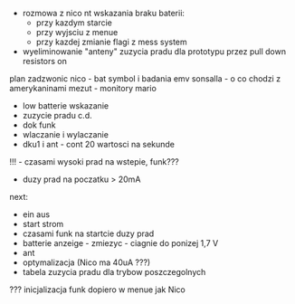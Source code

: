 - rozmowa z nico nt wskazania braku baterii:
	- przy kazdym starcie
	- przy wyjsciu z menue
	- przy kazdej zmianie flagi z mess system
- wyeliminowanie "anteny" zuzycia pradu dla prototypu przez pull down resistors on 


plan
zadzwonic nico - bat symbol i badania emv
sonsalla - o co chodzi z amerykaninami
mezut - monitory
mario


- low batterie wskazanie
- zuzycie pradu c.d.
- dok funk
- wlaczanie i wylaczanie
- dku1 i ant - cont 20 wartosci na sekunde



!!! - czasami wysoki prad na wstepie, funk???
- duzy prad na poczatku > 20mA


next:
- ein aus
- start strom
- czasami funk na startcie duzy prad
- batterie anzeige - zmiezyc  - ciagnie do ponizej 1,7 V
- ant
- optymalizacja (Nico ma 40uA ???)
- tabela zuzycia pradu dla trybow poszczegolnych

??? inicjalizacja funk dopiero w menue jak Nico